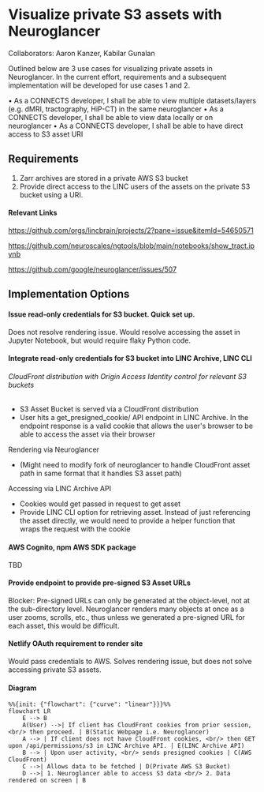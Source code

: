 # Visualize private S3 assets with Neuroglancer

Collaborators: Aaron Kanzer, Kabilar Gunalan

Outlined below are 3 use cases for visualizing private assets in Neuroglancer.
In the current effort, requirements and a subsequent implementation will be developed for use cases 1 and 2.

• As a CONNECTS developer, I shall be able to view multiple datasets/layers (e.g. dMRI, tractography, HiP-CT) in the same neuroglancer
• As a CONNECTS developer, I shall be able to view data locally or on neuroglancer
• As a CONNECTS developer, I shall be able to have direct access to S3 asset URI

## Requirements

1. Zarr archives are stored in a private AWS S3 bucket
2. Provide direct access to the LINC users of the assets on the private S3 bucket using a URI.

#### Relevant Links

https://github.com/orgs/lincbrain/projects/2?pane=issue&itemId=54650571

https://github.com/neuroscales/ngtools/blob/main/notebooks/show_tract.ipynb

https://github.com/google/neuroglancer/issues/507

## Implementation Options

#### Issue read-only credentials for S3 bucket. Quick set up.

Does not resolve rendering issue. Would resolve accessing the asset in Jupyter Notebook, but would require flaky Python code.

#### Integrate read-only credentials for S3 bucket into LINC Archive, LINC CLI

###### CloudFront distribution with Origin Access Identity control for relevant S3 buckets

- S3 Asset Bucket is served via a CloudFront distribution
- User hits a get_presigned_cookie/ API endpoint in LINC Archive. In the endpoint response is a valid cookie that allows the user's browser to be able to access the asset via their browser

Rendering via Neuroglancer

- (Might need to modify fork of neuroglancer to handle CloudFront asset path in same format that it handles S3 asset path)

Accessing via LINC Archive API

- Cookies would get passed in request to get asset
- Provide LINC CLI option for retrieving asset. Instead of just referencing the asset directly, we would need to provide a helper function that wraps the request with the cookie

#### AWS Cognito, npm AWS SDK package

TBD

#### Provide endpoint to provide pre-signed S3 Asset URLs

Blocker: Pre-signed URLs can only be generated at the object-level, not at the sub-directory level. Neuroglancer renders many
objects at once as a user zooms, scrolls, etc., thus unless we generated a pre-signed URL for each asset, this would be difficult.

#### Netlify OAuth requirement to render site

Would pass credentials to AWS.  Solves rendering issue, but does not solve accessing private S3 assets.

#### Diagram

```mermaid
%%{init: {"flowchart": {"curve": "linear"}}}%%
flowchart LR
    E --> B
    A(User) -->| If client has CloudFront cookies from prior session, <br/> then proceed. | B(Static Webpage i.e. Neuroglancer)
    A --> | If client does not have CloudFront cookies, <br/> then GET upon /api/permissions/s3 in LINC Archive API. | E(LINC Archive API)
    B --> | Upon user activity, <br/> sends presigned cookies | C(AWS CloudFront)
    C -->| Allows data to be fetched | D(Private AWS S3 Bucket)
    D -->| 1. Neuroglancer able to access S3 data <br/> 2. Data rendered on screen | B
